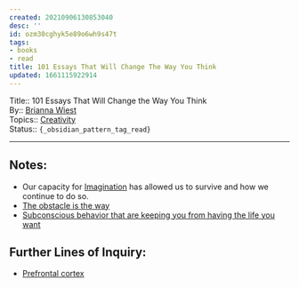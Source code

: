 ```yaml
---
created: 20210906130853040
desc: ''
id: ozm30cghyk5e89o6wh9s47t
tags:
- books
- read
title: 101 Essays That Will Change The Way You Think
updated: 1661115922914
---
```

   
Title:: 101 Essays That Will Change the Way You Think   
By:: [Brianna Wiest](/not_created.md)   
Topics:: [Creativity](/not_created.md)   
Status:: `{_obsidian_pattern_tag_read}`   
   
   
---   
   
## Notes:   
   
   
- Our capacity for [Imagination](../../slipbox/imagination.md) has allowed us to survive and how we continue to do so.   
- [The obstacle is the way](../../slipbox/the%20obstacle%20is%20the%20way.md)   
- [Subconscious behavior that are keeping you from having the life you want](../../slipbox/subconscious%20behavior%20that%20are%20keeping%20you%20from%20having%20the%20life%20you%20want.md)   
   
   
## Further Lines of Inquiry:   
   
   
- [Prefrontal cortex](/not_created.md)